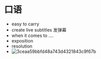 # 口语
- easy to carry
- create live subtitles 发弹幕
- when it comes to ....
- exposition
- resolution
- ![3ceaa59bbfd48a743d4321843c9f67b](https://user-images.githubusercontent.com/44770623/180682058-6b4246cd-5a9d-4ea8-8380-968ba6af4bb4.jpg)
